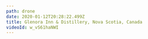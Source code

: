 ```yaml
---
path: drone
date: 2020-01-12T20:28:22.499Z
title: Glenora Inn & Distillery, Nova Scotia, Canada
videoId: w_vS61haNWI
---
```

